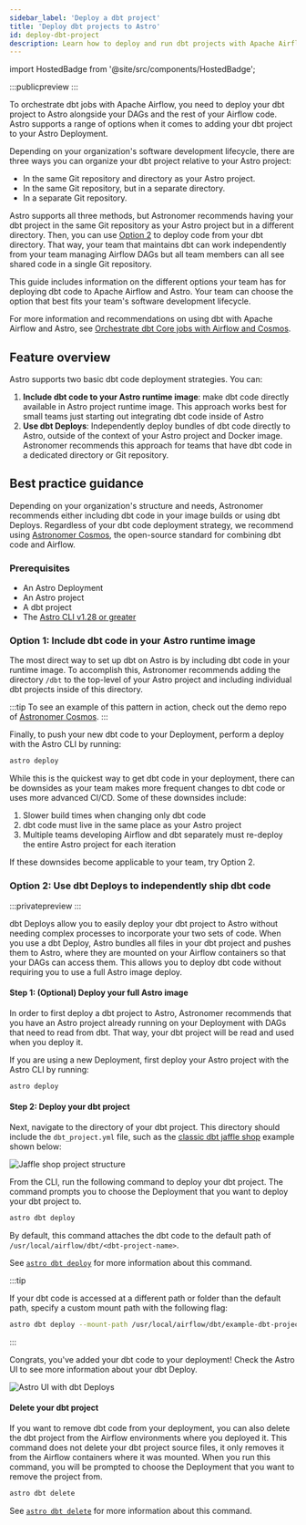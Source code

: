 ```yaml
---
sidebar_label: 'Deploy a dbt project'
title: 'Deploy dbt projects to Astro'
id: deploy-dbt-project
description: Learn how to deploy and run dbt projects with Apache Airflow on Astro.
---
```


import HostedBadge from '@site/src/components/HostedBadge';

<HostedBadge/>

:::publicpreview
:::

To orchestrate dbt jobs with Apache Airflow, you need to deploy your dbt project to Astro alongside your DAGs and the rest of your Airflow code. Astro supports a range of options when it comes to adding your dbt project to your Astro Deployment.

Depending on your organization's software development lifecycle, there are three ways you can organize your dbt project relative to your Astro project:

- In the same Git repository and directory as your Astro project.
- In the same Git repository, but in a separate directory.
- In a separate Git repository.

Astro supports all three methods, but Astronomer recommends having your dbt project in the same Git repository as your Astro project but in a different directory. Then, you can use [Option 2](#option-2-use-dbt-deploys-to-independently-ship-dbt-code) to deploy code from your dbt directory. That way, your team that maintains dbt can work independently from your team managing Airflow DAGs but all team members can all see shared code in a single Git repository.

This guide includes information on the different options your team has for deploying dbt code to Apache Airflow and Astro. Your team can choose the option that best fits your team's software development lifecycle.

For more information and recommendations on using dbt with Apache Airflow and Astro, see [Orchestrate dbt Core jobs with Airflow and Cosmos](airflow-dbt.md).

## Feature overview

Astro supports two basic dbt code deployment strategies. You can:

1. **Include dbt code to your Astro runtime image**: make dbt code directly available in Astro project runtime image. This approach works best for small teams just starting out integrating dbt code inside of Astro
2. **Use dbt Deploys**: Independently deploy bundles of dbt code directly to Astro, outside of the context of your Astro project and Docker image. Astronomer recommends this approach for teams that have dbt code in a dedicated directory or Git repository.

## Best practice guidance

Depending on your organization's structure and needs, Astronomer recommends either including dbt code in your image builds or using dbt Deploys. Regardless of your dbt code deployment strategy, we recommend using [Astronomer Cosmos](https://www.astronomer.io/cosmos/), the open-source standard for combining dbt code and Airflow.

### Prerequisites

- An Astro Deployment
- An Astro project
- A dbt project
- The [Astro CLI v1.28 or greater](https://www.astronomer.io/docs/astro/cli/install-cli)

### Option 1: Include dbt code in your Astro runtime image

The most direct way to set up dbt on Astro is by including dbt code in your runtime image. To accomplish this, Astronomer recommends adding the directory `/dbt` to the top-level of your Astro project and including individual dbt projects inside of this directory.

:::tip
To see an example of this pattern in action, check out the demo repo of [Astronomer Cosmos](https://github.com/astronomer/cosmos-demo).
:::

Finally, to push your new dbt code to your Deployment, perform a deploy with the Astro CLI by running:

```bash
astro deploy
```

While this is the quickest way to get dbt code in your deployment, there can be downsides as your team makes more frequent changes to dbt code or uses more advanced CI/CD. Some of these downsides include:

1. Slower build times when changing only dbt code
2. dbt code must live in the same place as your Astro project
3. Multiple teams developing Airflow and dbt separately must re-deploy the entire Astro project for each iteration

If these downsides become applicable to your team, try Option 2.

### Option 2: Use dbt Deploys to independently ship dbt code

:::privatepreview
:::

dbt Deploys allow you to easily deploy your dbt project to Astro without needing complex processes to incorporate your two sets of code. When you use a dbt Deploy, Astro bundles all files in your dbt project and pushes them to Astro, where they are mounted on your Airflow containers so that your DAGs can access them. This allows you to deploy dbt code without requiring you to use a full Astro image deploy.

#### Step 1: (Optional) Deploy your full Astro image

In order to first deploy a dbt project to Astro, Astronomer recommends that you have an Astro project already running on your Deployment with DAGs that need to read from dbt. That way, your dbt project will be read and used when you deploy it.

If you are using a new Deployment, first deploy your Astro project with the Astro CLI by running:

```bash
astro deploy
```

#### Step 2: Deploy your dbt project

Next, navigate to the directory of your dbt project. This directory should include the `dbt_project.yml` file, such as the [classic dbt jaffle shop](https://github.com/dbt-labs/jaffle-shop-classic?tab=readme-ov-file) example shown below:

![Jaffle shop project structure](/img/docs/reset-password.png)

From the CLI, run the following command to deploy your dbt project. The command prompts you to choose the Deployment that you want to deploy your dbt project to.

```bash
astro dbt deploy
```

By default, this command attaches the dbt code to the default path of `/usr/local/airflow/dbt/<dbt-project-name>`.

See [`astro dbt deploy`](https://www.astronomer.io/docs/astro/cli/astro-dbt-deploy) for more information about this command.

:::tip

If your dbt code is accessed at a different path or folder than the default path, specify a custom mount path with the following flag:

```bash
astro dbt deploy --mount-path /usr/local/airflow/dbt/example-dbt-project
```

:::

Congrats, you've added your dbt code to your deployment! Check the Astro UI to see more information about your dbt Deploy.

![Astro UI with dbt Deploys](/img/docs/reset-password.png)

#### Delete your dbt project

If you want to remove dbt code from your deployment, you can also delete the dbt project from the Airflow environments where you deployed it. This command does not delete your dbt project source files, it only removes it from the Airflow containers where it was mounted. When you run this command, you will be prompted to choose the Deployment that you want to remove the project from.

```bash
astro dbt delete
```

See [`astro dbt delete`](https://www.astronomer.io/docs/astro/cli/astro-dbt-delete) for more information about this command.
